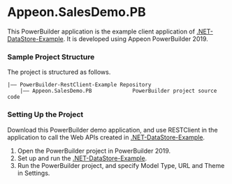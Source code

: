 # <b>Appeon.SalesDemo.PB</b>

This PowerBuilder application is the example client application of [.NET-DataStore-Example](https://github.com/Appeon/.NET-DataStore-Example). It is developed using Appeon PowerBuilder 2019.

### Sample Project Structure

The project is structured as follows.

```
|—— PowerBuilder-RestClient-Example Repository 
	|—— Appeon.SalesDemo.PB				PowerBuilder project source code	
```

### Setting Up the Project

Download this PowerBuilder demo application, and use RESTClient in the application to call the Web APIs created in  [.NET-DataStore-Example](https://github.com/Appeon/.NET-DataStore-Example).

1. Open the PowerBuilder project in PowerBuilder 2019.
2. Set up and run the  [.NET-DataStore-Example](https://github.com/Appeon/.NET-DataStore-Example).
3. Run the PowerBuilder project, and specify Model Type, URL and Theme in Settings.

